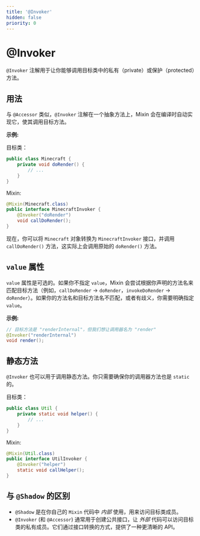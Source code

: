 ```yaml
---
title: '@Invoker'
hidden: false
priority: 0
---
```


# @Invoker

`@Invoker` 注解用于让你能够调用目标类中的私有（private）或保护（protected）方法。

## 用法

与 `@Accessor` 类似，`@Invoker` 注解在一个抽象方法上，Mixin 会在编译时自动实现它，使其调用目标方法。

**示例:**

目标类：
```java
public class Minecraft {
    private void doRender() {
        // ...
    }
}
```

Mixin:
```java
@Mixin(Minecraft.class)
public interface MinecraftInvoker {
    @Invoker("doRender")
    void callDoRender();
}
```
现在，你可以将 `Minecraft` 对象转换为 `MinecraftInvoker` 接口，并调用 `callDoRender()` 方法，这实际上会调用原始的 `doRender()` 方法。

## `value` 属性

`value` 属性是可选的。如果你不指定 `value`，Mixin 会尝试根据你声明的方法名来匹配目标方法（例如，`callDoRender` -> `doRender`，`invokeDoRender` -> `doRender`）。如果你的方法名和目标方法名不匹配，或者有歧义，你需要明确指定 `value`。

**示例:**
```java
// 目标方法是 "renderInternal"，但我们想让调用器名为 "render"
@Invoker("renderInternal")
void render();
```

## 静态方法

`@Invoker` 也可以用于调用静态方法。你只需要确保你的调用器方法也是 `static` 的。

目标类：
```java
public class Util {
    private static void helper() {
        // ...
    }
}
```

Mixin:
```java
@Mixin(Util.class)
public interface UtilInvoker {
    @Invoker("helper")
    static void callHelper();
}
```

## 与 `@Shadow` 的区别

- `@Shadow` 是在你自己的 `Mixin` 代码中 *内部* 使用，用来访问目标类成员。
- `@Invoker` (和 `@Accessor`) 通常用于创建公共接口，让 *外部* 代码可以访问目标类的私有成员。它们通过接口转换的方式，提供了一种更清晰的 API。 
